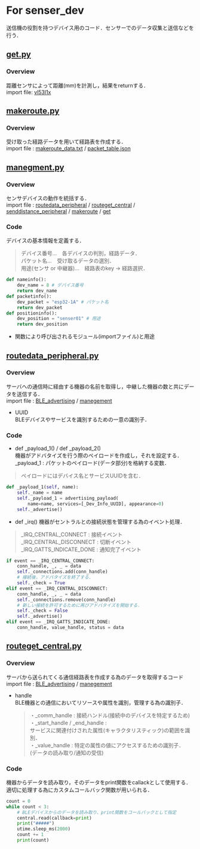# For senser_dev
送信機の役割を持つデバイス用のコード．センサーでのデータ収集と送信などを行う．
## [get.py](https://github.com/Fel615/IoTDojo_fri2nd/blob/main/BLE/senser_dev/get.py)
### Overview
距離センサによって距離(mm)を計測し，結果をreturnする．  
import file: [vl53l1x](https://github.com/Fel615/IoTDojo_fri2nd/blob/main/BLE/senser_dev/vl53l1x.py)


## [makeroute.py](https://github.com/c0b2107561/dojo_Pvt./blob/main/senser_dev/makeroute.py)
### Overview
受け取った経路データを用いて経路表を作成する．  
import file : 
[makeroute_data.txt](https://github.com/Fel615/IoTDojo_fri2nd/blob/main/BLE/senser_dev/data/makeroutedata_s1.txt) /
[packet_table.json](https://github.com/Fel615/IoTDojo_fri2nd/blob/main/BLE/senser_dev/data/packet_table.json)


## [manegment.py](https://github.com/Fel615/IoTDojo_fri2nd/blob/main/BLE/senser_dev/manegment.py)
### Overview
センサデバイスの動作を統括する．   
import file : 
[routedata_peripheral](https://github.com/Fel615/IoTDojo_fri2nd/blob/main/BLE/senser_dev/routedata_peripheral.py) /
[routeget_central](https://github.com/Fel615/IoTDojo_fri2nd/blob/main/BLE/senser_dev/routeget_central.py) / 
[senddistance_peripheral](https://github.com/Fel615/IoTDojo_fri2nd/blob/main/BLE/senser_dev/senddistance_peripheral.py) / 
[makeroute](https://github.com/Fel615/IoTDojo_fri2nd/blob/main/BLE/senser_dev/makeroute.py) / 
[get](https://github.com/Fel615/IoTDojo_fri2nd/blob/main/BLE/senser_dev/get.py)

### Code
デバイスの基本情報を定義する．  
> デバイス番号...　各デバイスの判別，経路データ．  
> パケット名...　受け取るデータの選別．  
> 用途(センサ or 中継器)...　経路表のkey → 経路選択．  
```python senser_dev/manegment.py
def nameinfo():
    dev_name = 8 # デバイス番号
    return dev_name
def packetinfo():
    dev_packet = "esp32-1A" # パケット名
    return dev_packet
def positioninfo():
    dev_position = "senser01" # 用途
    return dev_position
```

- 関数により呼び出されるモジュール(importファイル)と用途




## [routedata_peripheral.py](https://github.com/Fel615/IoTDojo_fri2nd/blob/main/BLE/senser_dev/routedata_peripheral.py)
### Overview
サーバへの通信時に経由する機器の名前を取得し，中継した機器の数と共にデータを送信する．  
import file : 
[BLE_advertising](https://github.com/Fel615/IoTDojo_fri2nd/blob/main/BLE/senser_dev/BLE_advertising.py) /
[manegement](https://github.com/Fel615/IoTDojo_fri2nd/blob/main/BLE/senser_dev/manegement.py) 

- UUID  
  BLEデバイスやサービスを識別するための一意の識別子．

### Code
- def _payload_1() / def _payload_2()  
機器がアドバタイズを行う際のペイロードを作成し，それを設定する．  
_payload_1 : パケットのペイロード(データ部分)を格納する変数．  
> ペイロードにはデバイス名とサービスUUIDを含む．
``` python senser_dev/routedata_peripheral.py
def _payload_1(self, name):
    self._name = name
    self._payload_1 = advertising_payload(
        name=name, services=[_Dev_Info_UUID], appearance=0)
    self._advertise()
```

- def _irq()
機器がセントラルとの接続状態を管理する為のイベント処理．  
> _IRQ_CENTRAL_CONNECT : 接続イベント  
> _IRQ_CENTRAL_DISCONNECT : 切断イベント  
> _IRQ_GATTS_INDICATE_DONE : 通知完了イベント
``` python senser_dev/routedata_peripheral.py
if event == _IRQ_CENTRAL_CONNECT:　
    conn_handle, _, _ = data
    self._connections.add(conn_handle)
    # 接続後，アドバタイズを終了する．
    self._check = True
elif event == _IRQ_CENTRAL_DISCONNECT:
    conn_handle, _, _ = data
    self._connections.remove(conn_handle)
    # 新しい接続を許可するために再びアドバタイズを開始する．
    self._check = False
    self._advertise()
elif event == _IRQ_GATTS_INDICATE_DONE:
    conn_handle, value_handle, status = data
```
## [routeget_central.py](https://github.com/Fel615/IoTDojo_fri2nd/blob/main/BLE/senser_dev/routeget_central.py)
### Overview
サーバから送られてくる通信経路表を作成する為のデータを取得するコード
import file : 
[BLE_advertising](https://github.com/Fel615/IoTDojo_fri2nd/blob/main/BLE/senser_dev/BLE_advertising.py) /
[manegement](https://github.com/Fel615/IoTDojo_fri2nd/blob/main/BLE/senser_dev/manegement.py)

- handle  
  BLE機器との通信においてリソースや属性を識別，管理する為の識別子．  
  > ・_comm_handle : 接続ハンドル(接続中のデバイスを特定するため)  
  > ・_start_handle / _end_handle :  
  サービスに関連付けされた属性(キャラクタリスティック)の範囲を識別．  
  > ・_value_handle : 特定の属性の値にアクセスするための識別子．  
  (データの読み取り/通知の受信)

### Code
機器からデータを読み取り，そのデータをprint関数をcallackとして使用する．  
適切に処理する為にカスタムコールバック関数が用いられる．
```python senser_dev/routeget_central.py
count = 0
while count < 3:
    # BLEデバイスからのデータを読み取り、print関数をコールバックとして指定
    central.read(callback=print)  
    print("#####")
    utime.sleep_ms(2000)
    count += 1
    print(count)

```
